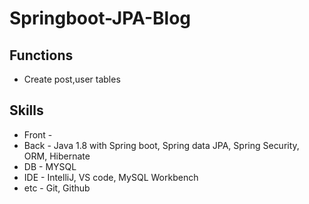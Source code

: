 # Springboot-JPA-Blog

## Functions
* Create post,user tables <br>

## Skills
* Front - 
* Back - Java 1.8 with Spring boot, Spring data JPA, Spring Security, ORM, Hibernate 
* DB - MYSQL
* IDE - IntelliJ, VS code,  MySQL Workbench
* etc - Git, Github
